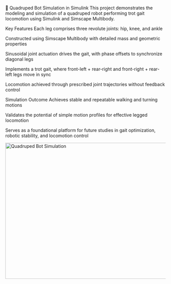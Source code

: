 🤖 Quadruped Bot Simulation in Simulink
This project demonstrates the modeling and simulation of a quadruped robot performing trot gait locomotion using Simulink and Simscape Multibody.

Key Features
Each leg comprises three revolute joints: hip, knee, and ankle

Constructed using Simscape Multibody with detailed mass and geometric properties

Sinusoidal joint actuation drives the gait, with phase offsets to synchronize diagonal legs

Implements a trot gait, where front-left + rear-right and front-right + rear-left legs move in sync

Locomotion achieved through prescribed joint trajectories without feedback control

Simulation Outcome
Achieves stable and repeatable walking and turning motions

Validates the potential of simple motion profiles for effective legged locomotion

Serves as a foundational platform for future studies in gait optimization, robotic stability, and locomotion control

<img width="747" height="427" alt="Quadruped Bot Simulation" src="https://github.com/user-attachments/assets/d63c48e8-dc2a-4650-a4c9-5f837890ee48" />
